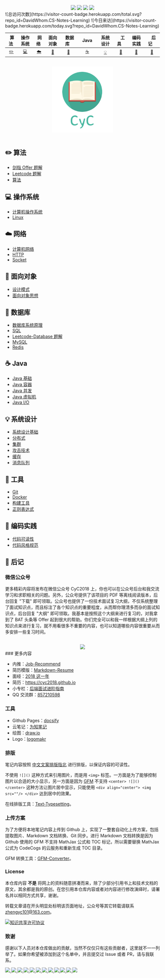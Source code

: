 <div align="center">
    <a href="https://gitstar-ranking.com/repositories"> <img src="https://badgen.net/badge/Rank/22?icon=github&color=4ab8a1"></a>
    <a href="assets/download.md"> <img src="https://badgen.net/badge/OvO/%E7%A6%BB%E7%BA%BF%E4%B8%8B%E8%BD%BD?icon=telegram&color=4ab8a1"></a>
    <a href="https://cyc2018.github.io/CS-Notes"> <img src="https://badgen.net/badge/CyC/%E5%9C%A8%E7%BA%BF%E9%98%85%E8%AF%BB?icon=sourcegraph&color=4ab8a1"></a>
    <a href="#微信公众号"> <img src="https://badgen.net/badge/%e5%85%ac%e4%bc%97%e5%8f%b7/CyC2018?icon=rss&color=4ab8a1"></a>
</div>
![总访问次数](https://visitor-count-badge.herokuapp.com/total.svg?repo_id=DavidWhom.CS-Notes-Learning) ![今日来访](https://visitor-count-badge.herokuapp.com/today.svg?repo_id=DavidWhom.CS-Notes-Learning)
<br>

| &nbsp;算法&nbsp; | 操作系统 | &nbsp;网络&nbsp;|面向对象| &nbsp;&nbsp;数据库&nbsp;&nbsp;|&nbsp;&nbsp;&nbsp;Java&nbsp;&nbsp;&nbsp;|         系统设计| &nbsp;&nbsp;&nbsp;工具&nbsp;&nbsp;&nbsp; |编码实践| &nbsp;&nbsp;&nbsp;后记&nbsp;&nbsp;&nbsp; |
| :---: | :----: | :---: | :----: | :----: | :----: | :----: | :----: | :----: | :----: |
| [:pencil2:](#pencil2-算法) | [:computer:](#computer-操作系统) | [:cloud:](#cloud-网络) | [:art:](#art-面向对象) | [:floppy_disk:](#floppy_disk-数据库) |[:coffee:](#coffee-java)| [:bulb:](#bulb-系统设计) |[:wrench:](#wrench-工具)| [:watermelon:](#watermelon-编码实践) |[:memo:](#memo-后记)|

<br>

<div align="center">
    <img src="assets/LogoMakr_0zpEzN.png" width="200px">
</div>

<br>

## :pencil2: 算法

- [剑指 Offer 题解](https://github.com/DavidWhom/CS-Notes-Learning/blob/master/notes/剑指%20Offer%20题解%20-%20目录.md)
- [Leetcode 题解](https://github.com/DavidWhom/CS-Notes-Learning/blob/master/notes/Leetcode%20题解%20-%20目录.md)
- [算法](https://github.com/DavidWhom/CS-Notes-Learning/blob/master/notes/算法%20-%20目录.md)

## :computer: 操作系统

- [计算机操作系统](https://github.com/DavidWhom/CS-Notes-Learning/blob/master/notes/计算机操作系统%20-%20目录.md)
- [Linux](https://github.com/DavidWhom/CS-Notes-Learning/blob/master/notes/Linux.md)

## :cloud: 网络 

- [计算机网络](https://github.com/DavidWhom/CS-Notes-Learning/blob/master/notes/计算机网络%20-%20目录.md)
- [HTTP](https://github.com/DavidWhom/CS-Notes-Learning/blob/master/notes/HTTP.md)
- [Socket](https://github.com/DavidWhom/CS-Notes-Learning/blob/master/notes/Socket.md)

## :art: 面向对象

- [设计模式](https://github.com/DavidWhom/CS-Notes-Learning/blob/master/notes/设计模式.md)
- [面向对象思想](https://github.com/DavidWhom/CS-Notes-Learning/blob/master/notes/面向对象思想.md)

## :floppy_disk: 数据库 

- [数据库系统原理](https://github.com/DavidWhom/CS-Notes-Learning/blob/master/notes/数据库系统原理.md)
- [SQL](https://github.com/DavidWhom/CS-Notes-Learning/blob/master/notes/SQL.md)
- [Leetcode-Database 题解](https://github.com/DavidWhom/CS-Notes-Learning/blob/master/notes/Leetcode-Database%20题解.md)
- [MySQL](https://github.com/DavidWhom/CS-Notes-Learning/blob/master/notes/MySQL.md)
- [Redis](https://github.com/DavidWhom/CS-Notes-Learning/blob/master/notes/Redis.md)

## :coffee: Java

- [Java 基础](https://github.com/DavidWhom/CS-Notes-Learning/blob/master/notes/Java%20基础.md)
- [Java 容器](https://github.com/DavidWhom/CS-Notes-Learning/blob/master/notes/Java%20容器.md)
- [Java 并发](https://github.com/DavidWhom/CS-Notes-Learning/blob/master/notes/Java%20并发.md)
- [Java 虚拟机](https://github.com/DavidWhom/CS-Notes-Learning/blob/master/notes/Java%20虚拟机.md)
- [Java I/O](https://github.com/DavidWhom/CS-Notes-Learning/blob/master/notes/Java%20IO.md)

## :bulb: 系统设计 

- [系统设计基础](https://github.com/DavidWhom/CS-Notes-Learning/blob/master/notes/系统设计基础.md)
- [分布式](https://github.com/DavidWhom/CS-Notes-Learning/blob/master/notes/分布式.md)
- [集群](https://github.com/DavidWhom/CS-Notes-Learning/blob/master/notes/集群.md)
- [攻击技术](https://github.com/DavidWhom/CS-Notes-Learning/blob/master/notes/攻击技术.md)
- [缓存](https://github.com/DavidWhom/CS-Notes-Learning/blob/master/notes/缓存.md)
- [消息队列](https://github.com/DavidWhom/CS-Notes-Learning/blob/master/notes/消息队列.md)

## :wrench: 工具 

- [Git](https://github.com/DavidWhom/CS-Notes-Learning/blob/master/notes/Git.md)
- [Docker](https://github.com/DavidWhom/CS-Notes-Learning/blob/master/notes/Docker.md)
- [构建工具](https://github.com/DavidWhom/CS-Notes-Learning/blob/master/notes/构建工具.md)
- [正则表达式](https://github.com/DavidWhom/CS-Notes-Learning/blob/master/notes/正则表达式.md)

## :watermelon: 编码实践 

- [代码可读性](https://github.com/DavidWhom/CS-Notes-Learning/blob/master/notes/代码可读性.md)
- [代码风格规范](https://github.com/DavidWhom/CS-Notes-Learning/blob/master/notes/代码风格规范.md)

## :memo: 后记

### 微信公众号

更多精彩内容将发布在微信公众号 CyC2018 上，你也可以在公众号后台和我交流学习和求职相关的问题。另外，公众号提供了该项目的 PDF 等离线阅读版本，后台回复 "下载" 即可领取。公众号也提供了一份技术面试复习大纲，不仅系统整理了面试知识点，而且标注了各个知识点的重要程度，从而帮你理清多而杂的面试知识点，后台回复 "大纲" 即可领取。我基本是按照这个大纲来进行复习的，对我拿到了 BAT 头条等 Offer 起到很大的帮助。你们完全可以和我一样根据大纲上列的知识点来进行复习，就不用看很多不重要的内容，也可以知道哪些内容很重要从而多安排一些复习时间。

<br>

<div align="center"><img width="300px" src="https://cs-notes-1256109796.cos.ap-guangzhou.myqcloud.com/other/公众号海报6.png"></img></div>
### 更多内容

- 内推：[Job-Recommend](https://github.com/CyC2018/Job-Recommend)
- 简历模版：[Markdown-Resume](https://github.com/CyC2018/Markdown-Resume)
- 面经：[2018 这一年](https://www.nowcoder.com/discuss/137593)
- 简历：https://cyc2018.github.io
- 小专栏：[后端面试进阶指南](https://xiaozhuanlan.com/CyC2018)
- QQ 交流群：[857210598](assets/group.png)

### 工具

- Github Pages：[docsify](https://docsify.js.org/#/)
- 云笔记：[为知笔记](http://www.wiz.cn/)
- 绘图：[draw.io](https://www.draw.io/)
- Logo：[logomakr](https://logomakr.com/)

### 排版

笔记内容按照 [中文文案排版指北](https://github.com/sparanoid/chinese-copywriting-guidelines) 进行排版，以保证内容的可读性。

不使用 `![]()` 这种方式来引用图片，而是用 `<img>` 标签。一方面是为了能够控制图片以合适的大小显示，另一方面是因为 [GFM](https://github.github.com/gfm/) 不支持 `<center> ![]() </center>` 这种方法让图片居中显示，只能使用 `<div align="center"> <img src=""/> </div>` 达到居中的效果。

在线排版工具：[Text-Typesetting](https://github.com/CyC2018/Text-Typesetting)。

### 上传方案

为了方便将本地笔记内容上传到 Github 上，实现了一整套自动化上传方案，包括提取图片、Markdown 文档转换、Git 同步。进行 Markdown 文档转换是因为 Github 使用的 GFM 不支持 MathJax 公式和 TOC 标记，所以需要替换 MathJax 公式为 CodeCogs 的云服务和重新生成 TOC 目录。

GFM 转换工具：[GFM-Converter](https://github.com/CyC2018/GFM-Converter)。

### License

本仓库内容 **不是** 将网上的资料随意拼凑而来，除了少部分引用书上和技术文档的原文，其余都是我的原创。在您引用本仓库内容或者对内容进行修改演绎时，请署名并以相同方式共享，谢谢。

转载文章请在开头明显处标明该页面地址，公众号等其它转载请联系 zhengyc101@163.com。

<a rel="license" href="http://creativecommons.org/licenses/by-nc-sa/4.0/"><img alt="知识共享许可协议" style="border-width:0" src="https://i.creativecommons.org/l/by-nc-sa/4.0/88x31.png" /></a>

### 致谢

感谢以下人员对本仓库做出的贡献，当然不仅仅只有这些贡献者，这里就不一一列举了。如果你希望被添加到这个名单中，并且提交过 Issue 或者 PR，请与我联系。

<a href="https://github.com/linw7">
    <img src="https://avatars3.githubusercontent.com/u/21679154?s=400&v=4" width="50px">
</a> 
<a href="https://github.com/g10guang">
    <img src="https://avatars1.githubusercontent.com/u/18458140?s=400&v=4" width="50px">
</a>
<a href="https://github.com/Sctwang">
    <img src="https://avatars3.githubusercontent.com/u/33345444?s=400&v=4" width="50px">
</a> 
<a href="https://github.com/ResolveWang">
    <img src="https://avatars1.githubusercontent.com/u/8018776?s=400&v=4" width="50px">
</a>
<a href="https://github.com/crossoverJie">
    <img src="https://avatars1.githubusercontent.com/u/15684156?s=400&v=4" width="50px">
</a> 
<a href="https://github.com/jy03078584">
    <img src="https://avatars2.githubusercontent.com/u/7719370?s=400&v=4" width="50px">
</a>
<a href="https://github.com/kwongtailau">
    <img src="https://avatars0.githubusercontent.com/u/22954582?s=400&v=4" width="50px">
</a>
<a href="https://github.com/xiangflight">
    <img src="https://avatars2.githubusercontent.com/u/10072416?s=400&v=4" width="50px">
</a>
<a href="https://github.com/mafulong">
    <img src="https://avatars1.githubusercontent.com/u/24795000?s=400&v=4" width="50px">
</a>
<a href="https://github.com/yanglbme">
    <img src="https://avatars1.githubusercontent.com/u/21008209?s=400&v=4" width="50px">
</a>
<a href="https://github.com/OOCZC">
    <img src="https://avatars1.githubusercontent.com/u/11623828?s=400&v=4" width="50px">
</a>
<a href="https://github.com/5renyuebing">
    <img src="https://avatars1.githubusercontent.com/u/32872430?s=400&v=4" width="50px">
</a>

